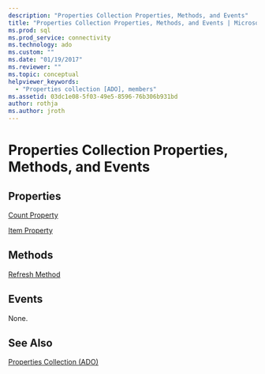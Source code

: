 ```yaml
---
description: "Properties Collection Properties, Methods, and Events"
title: "Properties Collection Properties, Methods, and Events | Microsoft Docs"
ms.prod: sql
ms.prod_service: connectivity
ms.technology: ado
ms.custom: ""
ms.date: "01/19/2017"
ms.reviewer: ""
ms.topic: conceptual
helpviewer_keywords: 
  - "Properties collection [ADO], members"
ms.assetid: 03dc1e08-5f03-49e5-8596-76b306b931bd
author: rothja
ms.author: jroth
---
```

# Properties Collection Properties, Methods, and Events
## Properties  
 [Count Property](./count-property-ado.md)  
  
 [Item Property](./item-property-ado.md)  
  
## Methods  
 [Refresh Method](./refresh-method-ado.md)  
  
## Events  
 None.  
  
## See Also  
 [Properties Collection (ADO)](./properties-collection-ado.md)